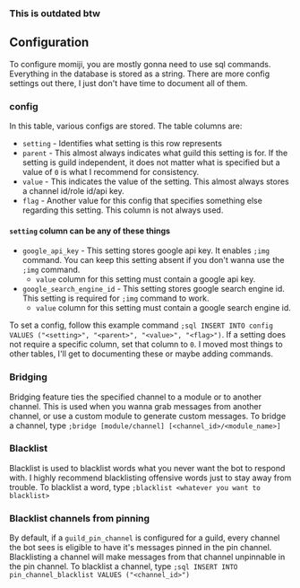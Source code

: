 ### This is outdated btw

## Configuration
To configure momiji, you are mostly gonna need to use sql commands. Everything in the database is stored as a string. There are more config settings out there, I just don't have time to document all of them.

### config
In this table, various configs are stored. 
The table columns are:
+ `setting` - Identifies what setting is this row represents
+ `parent` - This almost always indicates what guild this setting is for. If the setting is guild independent, it does not matter what is specified but a value of `0` is what I recommend for consistency.
+ `value` - This indicates the value of the setting. This almost always stores a channel id/role id/api key. 
+ `flag` - Another value for this config that specifies something else regarding this setting. This column is not always used.

#### `setting` column can be any of these things
+ `google_api_key` - This setting stores google api key. It enables `;img` command. You can keep this setting absent if you don't wanna use the `;img` command.
    + `value` column for this setting must contain a google api key.
+ `google_search_engine_id` - This setting stores google search engine id. This setting is required for `;img` command to work.
    + `value` column for this setting must contain a google search engine id.

To set a config, follow this example command `;sql INSERT INTO config VALUES ("<setting>", "<parent>", "<value>", "<flag>")`. If a setting does not require a specific column, set that column to `0`. I moved most things to other tables, I'll get to documenting these or maybe adding commands.

### Bridging
Bridging feature ties the specified channel to a module or to another channel. This is used when you wanna grab messages from another channel, or use a custom module to generate custom messages.
To bridge a channel, type `;bridge [module/channel] [<channel_id>/<module_name>]`

### Blacklist
Blacklist is used to blacklist words what you never want the bot to respond with. I highly recommend blacklisting offensive words just to stay away from trouble.
To blacklist a word, type `;blacklist <whatever you want to blacklist>`

### Blacklist channels from pinning
By default, if a `guild_pin_channel` is configured for a guild, every channel the bot sees is eligible to have it's messages pinned in the pin channel. Blacklisting a channel will make messages from that channel unpinnable in the pin channel.
To blacklist a channel, type `;sql INSERT INTO pin_channel_blacklist VALUES ("<channel_id>")` 
